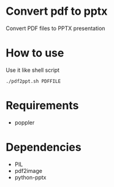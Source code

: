 # Convert pdf to pptx
Convert PDF files to PPTX presentation

# How to use
Use it like shell script

```./pdf2ppt.sh PDFFILE```

# Requirements 
* poppler

# Dependencies
* PIL
* pdf2image
* python-pptx
